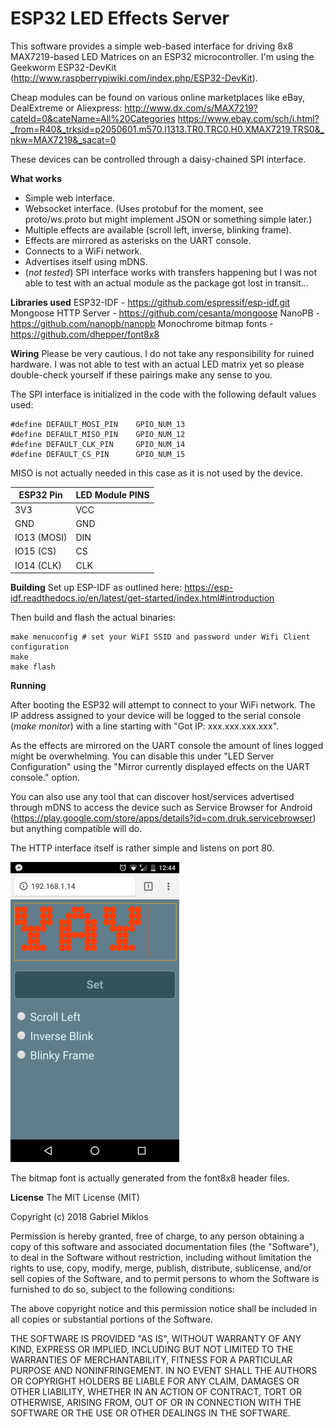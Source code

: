 # ESP32 LED Effects Server

This software provides a simple web-based interface for driving 8x8 MAX7219-based LED Matrices on an ESP32 microcontroller. I'm using the Geekworm ESP32-DevKit (http://www.raspberrypiwiki.com/index.php/ESP32-DevKit).

Cheap modules can be found on various online marketplaces like eBay, DealExtreme or Aliexpress:
http://www.dx.com/s/MAX7219?cateId=0&cateName=All%20Categories
https://www.ebay.com/sch/i.html?_from=R40&_trksid=p2050601.m570.l1313.TR0.TRC0.H0.XMAX7219.TRS0&_nkw=MAX7219&_sacat=0

These devices can be controlled through a daisy-chained SPI interface.

**What works**
* Simple web interface.
* Websocket interface. (Uses protobuf for the moment, see proto/ws.proto but might implement JSON or something simple later.)
* Multiple effects are available (scroll left, inverse, blinking frame).
* Effects are mirrored as asterisks on the UART console.
* Connects to a WiFi network.
* Advertises itself using mDNS.
* (*not tested*) SPI interface works with transfers happening but I was not able to test with an actual module as the package got lost in transit...

**Libraries used**
ESP32-IDF - https://github.com/espressif/esp-idf.git
Mongoose HTTP Server - https://github.com/cesanta/mongoose
NanoPB - https://github.com/nanopb/nanopb
Monochrome bitmap fonts - https://github.com/dhepper/font8x8

**Wiring**
Please be very cautious. I do not take any responsibility for ruined hardware. I was not able to test with an actual LED matrix yet so please double-check yourself if these pairings make any sense to you.

The SPI interface is initialized in the code with the following default values used:
```
#define DEFAULT_MOSI_PIN    GPIO_NUM_13
#define DEFAULT_MISO_PIN    GPIO_NUM_12
#define DEFAULT_CLK_PIN     GPIO_NUM_14
#define DEFAULT_CS_PIN      GPIO_NUM_15
```
MISO is not actually needed in this case as it is not used by the device.

ESP32 Pin     | LED Module PINS
--------------|----------------
3V3           | VCC
GND           | GND
IO13 (MOSI)   | DIN
IO15 (CS)     | CS
IO14 (CLK)    | CLK

**Building**
Set up ESP-IDF as outlined here: https://esp-idf.readthedocs.io/en/latest/get-started/index.html#introduction

Then build and flash the actual binaries:
```
make menuconfig # set your WiFI SSID and password under Wifi Client configuration
make         
make flash
```

**Running**

After booting the ESP32 will attempt to connect to your WiFi network. The IP address assigned to your device will be logged to the serial console (*make monitor*) with a line starting with "Got IP: xxx.xxx.xxx.xxx".

As the effects are mirrored on the UART console the amount of lines logged might be overwhelming. You can disable this under "LED Server Configuration" using the "Mirror currently displayed effects on the UART console." option.

You can also use any tool that can discover host/services advertised through mDNS to access the device such as Service Browser for Android (https://play.google.com/store/apps/details?id=com.druk.servicebrowser) but anything compatible will do.

The HTTP interface itself is rather simple and listens on port 80.

![Web interface](screenshots/web.png)

The bitmap font is actually generated from the font8x8 header files.

**License**
The MIT License (MIT)

Copyright (c) 2018 Gabriel Miklos

Permission is hereby granted, free of charge, to any person obtaining a copy of this software and associated documentation files (the "Software"), to deal in the Software without restriction, including without limitation the rights to use, copy, modify, merge, publish, distribute, sublicense, and/or sell copies of the Software, and to permit persons to whom the Software is furnished to do so, subject to the following conditions:

The above copyright notice and this permission notice shall be included in all copies or substantial portions of the Software.

THE SOFTWARE IS PROVIDED "AS IS", WITHOUT WARRANTY OF ANY KIND, EXPRESS OR IMPLIED, INCLUDING BUT NOT LIMITED TO THE WARRANTIES OF MERCHANTABILITY, FITNESS FOR A PARTICULAR PURPOSE AND NONINFRINGEMENT. IN NO EVENT SHALL THE AUTHORS OR COPYRIGHT HOLDERS BE LIABLE FOR ANY CLAIM, DAMAGES OR OTHER LIABILITY, WHETHER IN AN ACTION OF CONTRACT, TORT OR OTHERWISE, ARISING FROM, OUT OF OR IN CONNECTION WITH THE SOFTWARE OR THE USE OR OTHER DEALINGS IN THE SOFTWARE.
